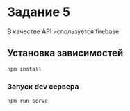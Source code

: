 # Задание 5

В качестве API используется firebase

## Установка зависимостей
```
npm install
```

### Запуск dev сервера
```
npm run serve
```
